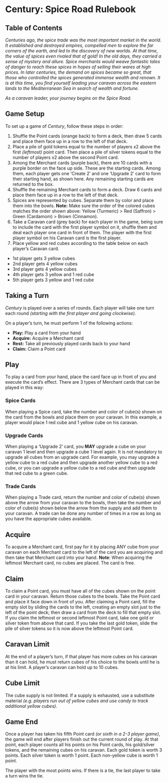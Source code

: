 # Century: Spice Road Rulebook

## Table of Contents

*Centuries ago, the spice trade was the most important market in the world. It established and destroyed empires, compelled men to explore the far corners of the earth, and led to the discovery of new worlds. At that time, the value of spices even rivaled that of gold! In the old days, they carried a sense of mystery and allure. Spice merchants would weave fantastic tales of danger to reach these spices in hopes of selling their wares at high prices. In later centuries, the demand on spices became so great, that those who controlled the spices generated immense wealth and renown. It is at this time, you find yourself leading your caravan across the eastern lands to the Mediterranean Sea in search of wealth and fortune.*

*As a caravan leader, your journey begins on the Spice Road.*

## Game Setup

To set up a game of *Century*, follow these steps in order:

1. Shuffle the Point cards (orange back) to form a deck, then draw 5 cards and place them face up in a row to the left of that deck.
2. Place a pile of gold tokens equal to the number of players x2 above the first *(leftmost)* point card. Then place a pile of silver tokens equal to the number of players x2 above the second Point card.
3. Among the Merchant cards (purple back), there are 10 cards with a purple border on the face up side. These are the starting cards. Among them, each player gets one ‘Create 2’ and one ‘Upgrade 2’ card to form their starting hand, as shown here. Any remaining starting cards are returned to the box.
4. Shuffle the remaining Merchant cards to form a deck. Draw 6 cards and place them face up in a row to the left of that deck.
5. Spices are represented by cubes. Separate them by color and place them into the bowls. **Note:** Make sure the order of the colored cubes matches the order shown above: Yellow (Turmeric) > Red (Saffron) > Green (Cardamom) > Brown (Cinnamon).
6. Take a Caravan card (grey back) for each player in the game, being sure to include the card with the first player symbol on it, shuffle them and deal each player one card in front of them. The player with the first player symbol on his Caravan card is the first player.
7. Place yellow and red cubes according to the table below
on each player’s Caravan card.

* 1st player gets 3 yellow cubes
* 2nd player gets 4 yellow cubes
* 3rd player gets 4 yellow cubes
* 4th player gets 3 yellow and 1 red cube
* 5th player gets 3 yellow and 1 red cube

## Taking a Turn

*Century* is played over a series of rounds. Each player will take one turn each round *(starting with the first player and going clockwise)*.

On a player’s turn, he must perform 1 of the following actions:

* **Play:** Play a card from your hand
* **Acquire:** Acquire a Merchant card
* **Rest:** Take all previously played cards back to your hand
* **Claim:** Claim a Point card

## Play

To play a card from your hand, place the card face up in front of you and execute the card’s effect. There are 3 types of Merchant cards that can be played in this way:

### Spice Cards

When playing a Spice card, take the number and color of cube(s) shown on the card from the bowls and place them on your caravan. In this example, a player would place 1 red cube and 1 yellow cube on his caravan.

### Upgrade Cards

When playing a ‘Upgrade 2’ card, you **MAY** upgrade a cube on your caravan 1 level and then upgrade a cube 1 level again. It is not mandatory to upgrade all cubes from an upgrade card. For example, you may upgrade a yellow cube to a red cube and then upgrade another yellow cube to a red cube, or you can upgrade a yellow cube to a red cube and then upgrade that red cube to a green cube.

### Trade Cards

When playing a Trade card, return the number and color of cube(s) shown above the arrow from your caravan to the bowls, then take the number and color of cube(s) shown below the arrow from the supply and add them to your caravan. A trade can be done any number of times in a row as long as you have the appropriate cubes available.

## Acquire

To acquire a Merchant card, first pay for it by placing ANY cube from your caravan on each Merchant card to the left of the card you are acquiring and then take that Merchant card into your hand. **Note**: When acquiring the leftmost Merchant card, no cubes are placed. The card is free.

## Claim

To claim a Point card, you must have all of the cubes shown on the point card in your caravan. Return those cubes to the bowls. Take the Point card and place it face down in front of you. After claiming a Point card, fill the empty slot by sliding the cards to the left, creating an empty slot just to the left of the point deck; then draw a card from the deck to fill that empty slot. If you claim the leftmost or second leftmost Point card, take one gold or silver token from above that card. If you take the last gold token, slide the pile of silver tokens so it is now above the leftmost Point card.

## Caravan Limit

At the end of a player’s turn, if that player has more cubes on his caravan than it can hold, he must return cubes of his choice to the bowls until he is at his limit. A player’s caravan can hold up to 10 cubes.

## Cube Limit

The cube supply is not limited. If a supply is exhausted, use a substitute material *(e.g. players run out of yellow cubes and use candy to track additional yellow cubes)*.

## Game End

Once a player has taken his fifth Point card *(or sixth in a 2-3 player game)*, the game will end after players finish out the current round of play. At that point, each player counts all his points on his Point cards, his gold/silver tokens, and the remaining cubes on his caravan. Each gold token is worth 3 points. Each silver token is worth 1 point. Each non-yellow cube is worth 1 point.

The player with the most points wins. If there is a tie, the last player to take a turn wins the tie.
